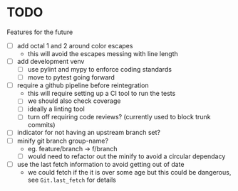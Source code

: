 # TODO
Features for the future

- [ ] add octal 1 and 2 around color escapes
  - this will avoid the escapes messing with line length
- [ ] add development venv
  - [ ] use pylint and mypy to enforce coding standards
  - [ ] move to pytest going forward
- [ ] require a github pipeline before reintegration
  - this will require setting up a CI tool to run the tests
  - [ ] we should also check coverage
  - [ ] ideally a linting tool
  - [ ] turn off requiring code reviews? (currently used to block trunk commits)
- [ ] indicator for not having an upstream branch set?
- [ ] minify git branch group-name?
  - eg. feature/branch -> f/branch
  - [ ] would need to refactor out the minify to avoid a circular dependacy
- [ ] use the last fetch information to avoid getting out of date
  - we could fetch if the it is over some age but this could be dangerous, see `Git.last_fetch` for details

